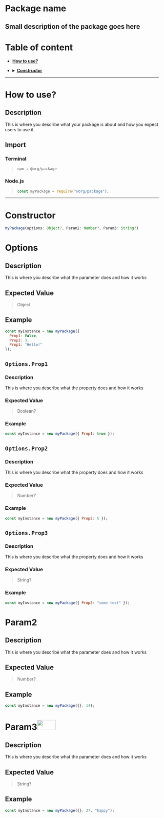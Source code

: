 # Package name

## Small description of the package goes here



# Table of content

* [**How to use?**](#how-to-use)
* <details><summary><a href="#constructor"><b>Constructor</b></a></summary>
  <p>

    * [**Options**](#options)
      * [**Prop1**](#options-prop1)  
      * [**Prop2**](#options-prop2)  
      * [**Prop3**](#options-prop3)
    * [**Param2**](#param2)
    * [**Param3**](#param3)

  </p>
</details>

---



# How to use?

## Description

This is where you describe what your package is about and how you expect users to use it.

## Import

### Terminal

> `npm i @org/package`

### Node.js

> ```js
> const myPackage = require("@org/package");
> ```

---



# Constructor

[//]: # (This is where you put in an example of the implementation of the constructor, types included)

```js
myPackage(options: Object?, Param2: Number?, Param3: String?)
```

[//]: # (This is where you explain with more details each parameter... and their properties in the case of objects)

# Options

## Description

This is where you describe what the parameter does and how it works

## Expected Value

[//]: # (this is where you specify the value type/types expected by the parameter)

> Object

## Example

[//]: # (this is where you give a simple code example of the constructor with the parameter)

```js
const myInstance = new myPackage({
  Prop1: false, 
  Prop2: 3, 
  Prop3: "Hello!" 
});
```



<a id="options-prop1"></a>
## `Options.Prop1`

### Description

This is where you describe what the property does and how it works

### Expected Value

[//]: # (this is where you specify the value type/types expected by the property)

> Boolean?

### Example

[//]: # (this is where you give a simple code example of the constructor with the property)

```js
const myInstance = new myPackage({ Prop1: true });
```



<a id="options-prop2"></a>
## `Options.Prop2`

### Description

This is where you describe what the property does and how it works

### Expected Value

[//]: # (this is where you specify the value type/types expected by the property)

> Number?

### Example

[//]: # (this is where you give a simple code example of the constructor with the property)

```js
const myInstance = new myPackage({ Prop2: 5 });
```



<a id="options-prop3"></a>
## `Options.Prop3`

### Description

This is where you describe what the property does and how it works

### Expected Value

[//]: # (this is where you specify the value type/types expected by the property)

> String?

### Example

[//]: # (this is where you give a simple code example of the constructor with the property)

```js
const myInstance = new myPackage({ Prop3: "some text" });
```



# Param2

## Description

This is where you describe what the parameter does and how it works

## Expected Value

[//]: # (this is where you specify the value type/types expected by the parameter)

> Number?

## Example

[//]: # (this is where you give a simple code example of the constructor with the parameter)

```js
const myInstance = new myPackage({}, 14);
```



<h1><b>Param3</b><img src="https://imgur.com/ToMgUid.gif" width="60px" height="33px"/></h1>

## Description

This is where you describe what the parameter does and how it works

## Expected Value

[//]: # (this is where you specify the value type/types expected by the parameter)

> String?

## Example

[//]: # (this is where you give a simple code example of the constructor with the parameter)

```js
const myInstance = new myPackage({}, 27, "happy");
```
